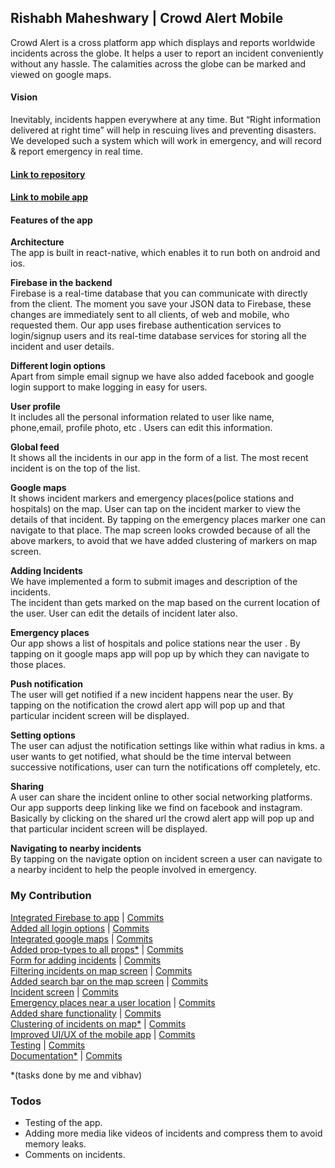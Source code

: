 ## Rishabh Maheshwary | Crowd Alert Mobile
Crowd Alert is a cross platform app which displays and reports worldwide incidents across the globe. It helps a user to report an incident conveniently without any hassle. The calamities across the globe can be marked and viewed on google maps.
#### Vision
 Inevitably, incidents happen everywhere at any time. But “Right information delivered at right time” will help in rescuing lives and preventing disasters.  We  developed such a system which will work in emergency, and will record & report emergency in real time.

#### [Link to repository ](https://gitlab.com/aossie/CrowdAlert-Mobile)

#### [Link to mobile app ](https://drive.google.com/file/d/1O-XrKFTVrbMOdUXrR8DRF7lrmH2JVh6p/view?usp=sharing)

#### Features of the app

**Architecture**  
The app is built in react-native, which enables it to run both on android and ios.

**Firebase in the backend**  
Firebase is a real-time database that you can communicate with directly from the client. The moment you save your JSON data to Firebase, these changes are immediately sent to all clients, of web and mobile, who requested them. 
Our app uses firebase authentication services to login/signup users and its real-time database services for storing all the incident and user details.  

**Different login options**   
Apart from simple email signup we have also added facebook and google login support to make logging in easy for users.  

**User profile**   
It includes all the personal information related to user like name, phone,email, profile photo, etc . Users can edit this information.

**Global feed**  
It shows all the incidents in our app in the form of a list. The most recent incident is on the top of the list.  

**Google maps**  
It shows incident markers and emergency places(police stations and hospitals)  on the map. User can tap on the incident marker to view the details of that incident. By tapping on the emergency places marker one can navigate to that place. The map screen looks crowded because of all the above markers, to avoid that we have added clustering of markers on map screen.  

**Adding Incidents**  
We have implemented a form to submit images and description of the incidents.  
The incident than gets marked on the map based on the current location of the user. User can edit the details of incident later also.  

**Emergency places**  
Our app shows a list of hospitals and police stations near the user . By tapping on it google maps app will pop up by which they can navigate to those places.  

**Push notification**  
The user will get notified  if a new incident happens near the user. By tapping on the notification the crowd alert app will pop up and  that particular incident screen will be displayed.  

**Setting options**  
The user can adjust the notification settings like within what radius in kms. a user wants to get notified, what should be the time interval between successive notifications, user can turn the notifications off completely, etc.  

**Sharing**  
A user can share the incident online to other social networking platforms. Our app supports deep linking like we find on facebook and instagram. Basically by clicking on the shared url the crowd alert app will pop up and that particular incident screen will be displayed.  

**Navigating to nearby incidents**  
By tapping on the navigate option on incident screen a user can navigate to a nearby incident to help the people involved in emergency.  


###  My Contribution

[Integrated Firebase to app](https://gitlab.com/aossie/CrowdAlert-Mobile/merge_requests/1) |  [Commits](https://gitlab.com/aossie/CrowdAlert-Mobile/merge_requests/1/diffs?commit_id=51e40b68f17aa83c6c63e342f236fedbf6901417)	
[Added all login options](https://gitlab.com/aossie/CrowdAlert-Mobile/merge_requests/3) |  [Commits](https://gitlab.com/aossie/CrowdAlert-Mobile/merge_requests/1/diffs?commit_id=46b90e3b70d1635220f1c673b6c940d36bf65bb0)  
[Integrated google maps](https://gitlab.com/aossie/CrowdAlert-Mobile/merge_requests/9) | [Commits](https://gitlab.com/aossie/CrowdAlert-Mobile/merge_requests/9/diffs?commit_id=b2879011da43bda78fc01f4ed70dc2678dac8e5b)  
[Added prop-types to all props*](https://gitlab.com/aossie/CrowdAlert-Mobile/merge_requests/9) |  [Commits](https://gitlab.com/aossie/CrowdAlert-Mobile/merge_requests/9/diffs?commit_id=0e1d1e5ccb99b155eb3e0095f80ca84acd81653e)  
[Form for adding incidents](https://gitlab.com/aossie/CrowdAlert-Mobile/merge_requests/13) | [Commits](https://gitlab.com/aossie/CrowdAlert-Mobile/merge_requests/13/diffs?commit_id=360d75f802769cae31280a641be340fe0b22f3d4)  
[Filtering incidents on map screen](https://gitlab.com/aossie/CrowdAlert-Mobile/merge_requests/13) | [Commits](https://gitlab.com/aossie/CrowdAlert-Mobile/merge_requests/13/diffs?commit_id=360d75f802769cae31280a641be340fe0b22f3d4)  
[Added search bar on the map screen](https://gitlab.com/aossie/CrowdAlert-Mobile/merge_requests/9) | [Commits](https://gitlab.com/aossie/CrowdAlert-Mobile/merge_requests/9/diffs?commit_id=cd48911d79f60d8231c906fcbae2a59120e0cbe2)  
[Incident screen](https://gitlab.com/aossie/CrowdAlert-Mobile/merge_requests/13) | [Commits](https://gitlab.com/aossie/CrowdAlert-Mobile/merge_requests/13/diffs?commit_id=8c45b6f3e9fc85333519e2f2cdf9fd5484a452c4)  
[Emergency places near a user location](https://gitlab.com/aossie/CrowdAlert-Mobile/merge_requests/14) | [Commits](https://gitlab.com/aossie/CrowdAlert-Mobile/merge_requests/14/diffs?commit_id=03b537dd3f0067d3b688adbdf59e415853f03dae)  
[Added share functionality](https://gitlab.com/aossie/CrowdAlert-Mobile/merge_requests/15) | [Commits](https://gitlab.com/aossie/CrowdAlert-Mobile/merge_requests/15/diffs?commit_id=7caa4035f2c82013215acfdc02ab35de0fedc9ec)  
[Clustering of incidents on map*](https://gitlab.com/aossie/CrowdAlert-Mobile/merge_requests/16) | [Commits](https://gitlab.com/aossie/CrowdAlert-Mobile/merge_requests/16/diffs?commit_id=4510a9fd383373a1df09ff6707bc2fcc30caf9d6)  
[Improved UI/UX of the mobile app](https://gitlab.com/aossie/CrowdAlert-Mobile/merge_requests/17) | [Commits](https://gitlab.com/aossie/CrowdAlert-Mobile/merge_requests/17/diffs?commit_id=00faf60c14deba111130973719977004828bd977)  
[Testing](https://gitlab.com/aossie/CrowdAlert-Mobile/merge_requests/20) | [Commits](https://gitlab.com/aossie/CrowdAlert-Mobile/merge_requests/20/diffs?commit_id=38a759996b5d6246a651755cb3e3a2fc07bd4a8d)  
[Documentation*]( https://gitlab.com/aossie/CrowdAlert-Mobile/merge_requests/22) | [Commits](https://gitlab.com/oo7rm/CrowdAlert-Mobile/commit/71a0f25cacea84788b7faf971a74f096737e3fca)  


*(tasks done by me and vibhav)
### Todos
- Testing of the app.
- Adding more media like videos of incidents and compress them to avoid memory leaks.
- Comments on incidents.


